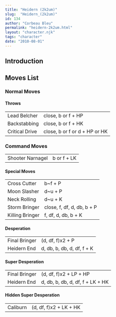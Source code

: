 ```yaml
---
title: "Heidern (2k2um)"
slug:  "Heidern_(2k2um)"
id: 134
author: "Corbeau Bleu"
permalink: "heidern-2k2um.html"
layout: "character.njk"
tags: "character"
date: "2010-08-01"
---
```


## Introduction

## Moves List

### Normal Moves

#### Throws

|                |                               |
|----------------|-------------------------------|
| Lead Belcher   | close, b or f + HP            |
| Backstabbing   | close, b or f + HK            |
| Critical Drive | close, b or f or d + HP or HK |

### Command Moves

|                  |             |
|------------------|-------------|
| Shooter Narnagel | b or f + LK |

#### Special Moves

|                 |                            |
|-----------------|----------------------------|
| Cross Cutter    | b\~f + P                   |
| Moon Slasher    | d\~u + P                   |
| Neck Rolling    | d\~u + K                   |
| Storm Bringer   | close, f, df, d, db, b + P |
| Killing Bringer | f, df, d, db, b + K        |

#### Desperation

|               |                            |
|---------------|----------------------------|
| Final Bringer | (d, df, f)x2 + P           |
| Heidern End   | d, db, b, db, d, df, f + K |

#### Super Desperation

|               |                                  |
|---------------|----------------------------------|
| Final Bringer | (d, df, f)x2 + LP + HP           |
| Heidern End   | d, db, b, db, d, df, f + LK + HK |

#### Hidden Super Desperation

|          |                        |
|----------|------------------------|
| Caliburn | (d, df, f)x2 + LK + HK |
